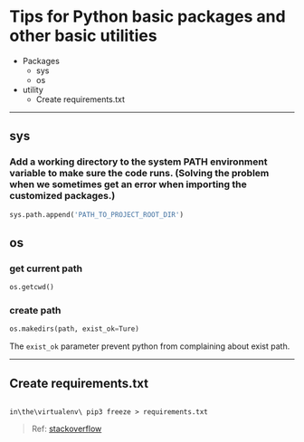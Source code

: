 # Tips for Python basic packages and other basic utilities
+ Packages
  + sys
  + os
+ utility
  + Create requirements.txt
-----
## sys
### Add a working directory to the system PATH environment variable to make sure the code runs. (Solving the problem when we sometimes get an error when importing the customized packages.)
```Python
sys.path.append('PATH_TO_PROJECT_ROOT_DIR')
```


## os

### get current path
```python
os.getcwd()
```
### create path
```python
os.makedirs(path, exist_ok=Ture)
```
The ```exist_ok``` parameter prevent python from complaining about exist path.

-----
## Create requirements.txt
```

in\the\virtualenv\ pip3 freeze > requirements.txt
```
> Ref: [stackoverflow](https://stackoverflow.com/a/33468993)
